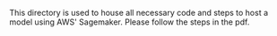 This directory is used to house all necessary code and steps to host a model using AWS' Sagemaker. Please follow the steps in the pdf.
